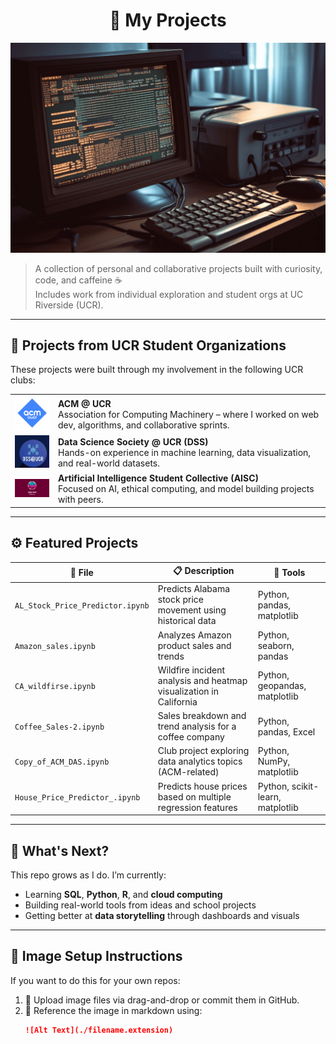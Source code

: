 <div align="center">

<h1>📼 My Projects</h1>

</div>

![Banner](./computer-screen-with-python-code.png)

> A collection of personal and collaborative projects built with curiosity, code, and caffeine ☕  
> Includes work from individual exploration and student orgs at UC Riverside (UCR).

---

## 🏫 Projects from UCR Student Organizations

These projects were built through my involvement in the following UCR clubs:

<table>
  <tr>
    <td><img src="./acm-ucr-logo.webp" width="100"/></td>
    <td><strong>ACM @ UCR</strong><br/>Association for Computing Machinery – where I worked on web dev, algorithms, and collaborative sprints.</td>
  </tr>
  <tr>
    <td><img src="./dss.png" width="100"/></td>
    <td><strong>Data Science Society @ UCR (DSS)</strong><br/>Hands-on experience in machine learning, data visualization, and real-world datasets.</td>
  </tr>
  <tr>
    <td><img src="./aiscucr.jpg" width="100"/></td>
    <td><strong>Artificial Intelligence Student Collective (AISC)</strong><br/>Focused on AI, ethical computing, and model building projects with peers.</td>
  </tr>
</table>

---

## ⚙️ Featured Projects

| 📁 File | 📋 Description | 🧰 Tools |
|--------|----------------|----------|
| `AL_Stock_Price_Predictor.ipynb` | Predicts Alabama stock price movement using historical data | Python, pandas, matplotlib |
| `Amazon_sales.ipynb` | Analyzes Amazon product sales and trends | Python, seaborn, pandas |
| `CA_wildfirse.ipynb` | Wildfire incident analysis and heatmap visualization in California | Python, geopandas, matplotlib |
| `Coffee_Sales-2.ipynb` | Sales breakdown and trend analysis for a coffee company | Python, pandas, Excel |
| `Copy_of_ACM_DAS.ipynb` | Club project exploring data analytics topics (ACM-related) | Python, NumPy, matplotlib |
| `House_Price_Predictor_.ipynb` | Predicts house prices based on multiple regression features | Python, scikit-learn, matplotlib |

---

## 🌱 What's Next?

This repo grows as I do. I’m currently:
- Learning **SQL**, **Python**, **R**, and **cloud computing**
- Building real-world tools from ideas and school projects
- Getting better at **data storytelling** through dashboards and visuals

---

## 📸 Image Setup Instructions

If you want to do this for your own repos:

1. 📁 Upload image files via drag-and-drop or commit them in GitHub.
2. 🧠 Reference the image in markdown using:
   ```md
   ![Alt Text](./filename.extension)

